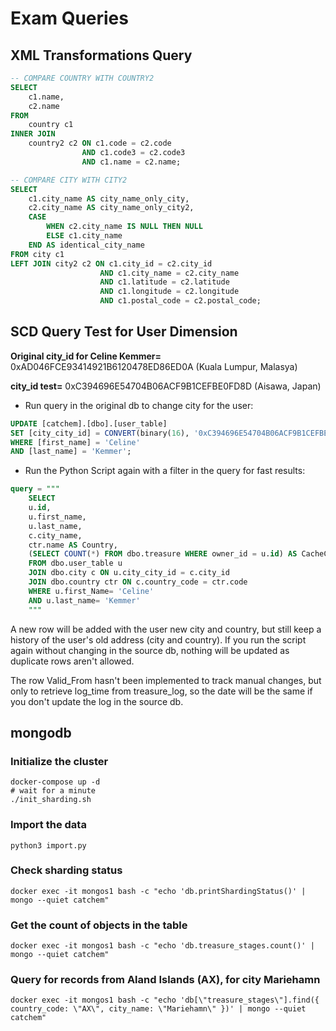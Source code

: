 # Exam Queries

## XML Transformations Query

```SQL
-- COMPARE COUNTRY WITH COUNTRY2
SELECT
    c1.name,
    c2.name
FROM
    country c1
INNER JOIN
    country2 c2 ON c1.code = c2.code
                AND c1.code3 = c2.code3
                AND c1.name = c2.name;

-- COMPARE CITY WITH CITY2
SELECT
    c1.city_name AS city_name_only_city,
    c2.city_name AS city_name_only_city2,
    CASE
        WHEN c2.city_name IS NULL THEN NULL
        ELSE c1.city_name
    END AS identical_city_name
FROM city c1
LEFT JOIN city2 c2 ON c1.city_id = c2.city_id
                    AND c1.city_name = c2.city_name
                    AND c1.latitude = c2.latitude
                    AND c1.longitude = c2.longitude
                    AND c1.postal_code = c2.postal_code;
```

## SCD Query Test for User Dimension

**Original city_id for Celine Kemmer=** 0xAD046FCE93414921B6120478ED86ED0A (Kuala Lumpur, Malasya)

**city_id test=** 0xC394696E54704B06ACF9B1CEFBE0FD8D   (Aisawa, Japan)

- Run query in the original db to change city for the user:
```SQL
UPDATE [catchem].[dbo].[user_table]
SET [city_city_id] = CONVERT(binary(16), '0xC394696E54704B06ACF9B1CEFBE0FD8D', 1)
WHERE [first_name] = 'Celine'
AND [last_name] = 'Kemmer';
```

- Run the Python Script again with a filter in the query for fast results: 
```SQL
query = """
    SELECT
    u.id, 
    u.first_name, 
    u.last_name, 
    c.city_name,
    ctr.name AS Country, 
    (SELECT COUNT(*) FROM dbo.treasure WHERE owner_id = u.id) AS CacheCount
    FROM dbo.user_table u
    JOIN dbo.city c ON u.city_city_id = c.city_id
    JOIN dbo.country ctr ON c.country_code = ctr.code
    WHERE u.first_Name= 'Celine'
    AND u.last_name= 'Kemmer'
    """
```

A new row will be added with the user new city and country, but still keep a history of the user's old address (city and country). If you run the script again without changing in the source db, nothing will be updated as duplicate rows aren't allowed. 

The row Valid_From hasn't been implemented to track manual changes, but only to retrieve log_time from treasure_log, so the date will be the same if you don't update the log in the source db.

## mongodb

### Initialize the cluster

```
docker-compose up -d
# wait for a minute
./init_sharding.sh
```

### Import the data

```
python3 import.py
```

### Check sharding status

```
docker exec -it mongos1 bash -c "echo 'db.printShardingStatus()' | mongo --quiet catchem"
```

### Get the count of objects in the table

```
docker exec -it mongos1 bash -c "echo 'db.treasure_stages.count()' | mongo --quiet catchem"
```

### Query for records from Aland Islands (AX), for city Mariehamn
```
docker exec -it mongos1 bash -c "echo 'db[\"treasure_stages\"].find({ country_code: \"AX\", city_name: \"Mariehamn\" })' | mongo --quiet catchem"
```